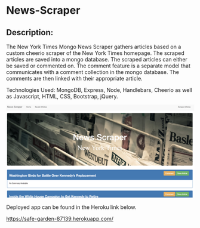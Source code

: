 # News-Scraper

## Description:

The New York Times Mongo News Scraper gathers articles based on a custom cheerio scraper of the New York Times homepage. The scraped articles are saved into a mongo database. The scraped articles can either be saved or commented on. The comment feature is a separate model that communicates with a comment collection in the mongo database. The comments are then linked with their appropriate article.

Technologies Used: MongoDB, Express, Node, Handlebars, Cheerio as well as Javascript, HTML, CSS, Bootstrap, jQuery.

![](scraper.png)

Deployed app can be found in the Heroku link below.

https://safe-garden-87139.herokuapp.com/
